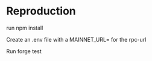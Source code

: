 # Reproduction
run npm install

Create an .env file with a MAINNET_URL= for the rpc-url

Run forge test
